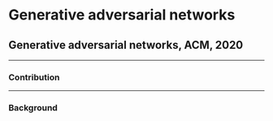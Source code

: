 # Generative adversarial networks

## Generative adversarial networks, ACM, 2020

---
### Contribution



---
### Background
